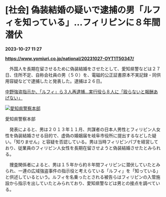 # [社会] 偽装結婚の疑いで逮捕の男「ルフィを知っている」…フィリピンに８年間潜伏

**2023-10-27 11:27**

**https://www.yomiuri.co.jp/national/20231027-OYT1T50347/**

　外国人を長期在留させるために偽装結婚をさせたとして、愛知県警などは２７日、住所不定、自称会社員の男（５０）を、電磁的公正証書原本不実記録・同供用容疑などで逮捕したと発表した。逮捕は２６日。

[中野強盗指示か、「ルフィ」ら３人再逮捕…実行役ら８人に「殴らないと報酬あげない」](https://www.yomiuri.co.jp/national/20231024-OYT1T50181/)

[![愛知県警察本部](https://www.yomiuri.co.jp/media/2023/10/20231027-OYT1I50186-1.jpg)](https://www.yomiuri.co.jp/pluralphoto/20231027-OYT1I50186/)

愛知県警察本部

　発表によると、男は２０１３年１１月、共謀者の日本人男性とフィリピン人女性を偽装結婚させる目的で、虚偽の婚姻届を岐阜市役所に提出するなどした疑い。「知りません」と容疑を否認している。男は当時フィリピンパブを経営しており、従業員のフィリピン人女性を長期在留させようと偽装結婚させたとみられる。

　捜査関係者によると、男は１５年から約８年間フィリピンに潜伏していたとみられ、一連の広域強盗事件の指示役と考えらている「ルフィ」を「知っている」と供述しているという。ルフィを名乗ったとされる被告らはフィリピンの入管施設から指示を出していたとみられており、愛知県警などは男との接点を調べている。